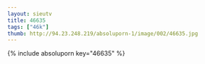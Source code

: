 ```yaml
--- 
layout: sieutv
title: 46635
tags: ["46k"]
thumb: http://94.23.248.219/absoluporn-1/image/002/46635.jpg
---
```

{% include absoluporn key="46635" %} 
